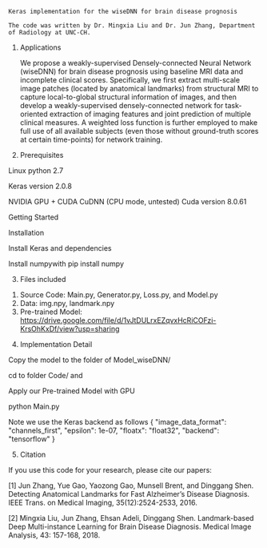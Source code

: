     Keras implementation for the wiseDNN for brain disease prognosis

    The code was written by Dr. Mingxia Liu and Dr. Jun Zhang, Department of Radiology at UNC-CH. 

1. Applications

    We propose a weakly-supervised Densely-connected Neural Network (wiseDNN) for brain disease prognosis using baseline MRI data and incomplete clinical scores. Specifically, we first extract multi-scale image patches (located by anatomical landmarks) from structural MRI to capture local-to-global structural information of images, and then develop a weakly-supervised densely-connected network for task-oriented extraction of imaging features and joint prediction of multiple clinical measures. A weighted loss function is further employed to make full use of all available subjects (even those without ground-truth scores at certain time-points) for network training.


2. Prerequisites

Linux python 2.7

Keras version 2.0.8

NVIDIA GPU + CUDA CuDNN (CPU mode, untested) Cuda version 8.0.61

Getting Started

Installation

Install Keras and dependencies

Install numpywith pip install numpy

3. Files included
1) Source Code: Main.py, Generator.py, Loss.py, and Model.py
2) Data: img.npy, landmark.npy
3) Pre-trained Model: https://drive.google.com/file/d/1vJtDULrxEZqvxHcRiCOFzi-KrsOhKxDf/view?usp=sharing


4. Implementation Detail

Copy the model to the folder of Model_wiseDNN/

cd to folder Code/ and

Apply our Pre-trained Model with GPU

python Main.py 

Note we use the Keras backend as follows { "image_data_format": "channels_first", "epsilon": 1e-07, "floatx": "float32", "backend": "tensorflow" }


5. Citation

If you use this code for your research, please cite our papers:

[1] Jun Zhang, Yue Gao, Yaozong Gao, Munsell Brent, and Dinggang Shen. Detecting Anatomical Landmarks for Fast Alzheimer’s Disease Diagnosis. IEEE Trans. on Medical Imaging, 35(12):2524-2533, 2016.

[2] Mingxia Liu, Jun Zhang, Ehsan Adeli, Dinggang Shen. Landmark-based Deep Multi-instance Learning for Brain Disease Diagnosis. Medical Image Analysis, 43: 157-168, 2018. 
